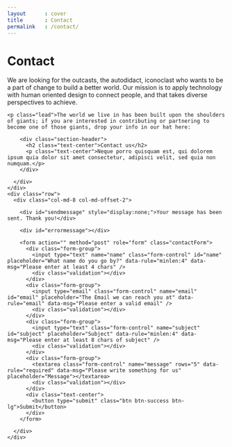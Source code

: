 ```yaml
---
layout      : cover
title       : Contact
permalink   : /contact/
---
```









<!-- Content Section
–––––––––––––––––––––––––––––––––––––––––––––––––– -->

<div class="content-section">
  <div class="container showcase">
    <div class="page-header">
      <h1>Contact</h1>
    </div>
    <p class="lead">We are looking for the outcasts, the autodidact, iconoclast who wants to be a part of change to build a better world. Our mission is to apply technology with human oriented design to connect people, and that takes diverse perspectives to achieve.</p>

    <p class="lead">The world we live in has been built upon the shoulders of giants; if you are interested in contributing or partnering to become one of those giants, drop your info in our hat here:
</p>
  </div>
</div>

<!-- ––––––––––––––––––––––––––––––––––––––––––––– -->

<!-- Typeform -->






<!-- Send Message Form
–––––––––––––––––––––––––––––––––––––––––––––––––– -->

<div class="layout-section bg-primary">
  <div class="container">
    <div class="row">
      <div class="col-md-offset-3 col-md-6">
      
        <div class="section-header">
          <h2 class="text-center">Contact us</h2>
          <p class="text-center">Neque porro quisquam est, qui dolorem ipsum quia dolor sit amet consectetur, adipisci velit, sed quia non numquam.</p>
        </div>
        
      </div>
    </div>
    <div class="row">
      <div class="col-md-8 col-md-offset-2">
      
        <div id="sendmessage" style="display:none;">Your message has been sent. Thank you!</div>
        
        <div id="errormessage"></div>
        
        <form action="" method="post" role="form" class="contactForm">
          <div class="form-group">
            <input type="text" name="name" class="form-control" id="name" placeholder="What name do you go by?" data-rule="minlen:4" data-msg="Please enter at least 4 chars" />
            <div class="validation"></div>
          </div>
          <div class="form-group">
            <input type="email" class="form-control" name="email" id="email" placeholder="The Email we can reach you at" data-rule="email" data-msg="Please enter a valid email" />
            <div class="validation"></div>
          </div>
          <div class="form-group">
            <input type="text" class="form-control" name="subject" id="subject" placeholder="Subject" data-rule="minlen:4" data-msg="Please enter at least 8 chars of subject" />
            <div class="validation"></div>
          </div>
          <div class="form-group">
            <textarea class="form-control" name="message" rows="5" data-rule="required" data-msg="Please write something for us" placeholder="Message"></textarea>
            <div class="validation"></div>
          </div> 
          <div class="text-center">
            <button type="submit" class="btn btn-success btn-lg">Submit</button>
          </div>
        </form>
        
      </div>
    </div>
  </div>
</div>

<!-- ––––––––––––––––––––––––––––––––––––––––––––– -->








<!-- Temporary CSS
–––––––––––––––––––––––––––––––––––––––––––––––––– 

<style>

.form-register {
  margin: 0 auto;
}

</style>

 ––––––––––––––––––––––––––––––––––––––––––––– -->








<!-- 
–––––––––––––––––––––––––––––––––––––––––––––––––– -->


<!-- ––––––––––––––––––––––––––––––––––––––––––––– -->

